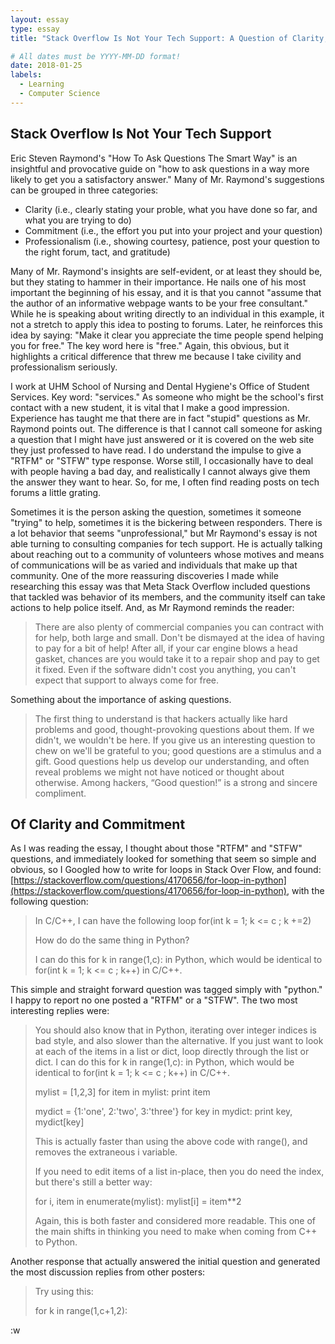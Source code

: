 ```yaml
---
layout: essay
type: essay
title: "Stack Overflow Is Not Your Tech Support: A Question of Clarity, Commitment, and Professionalism"

# All dates must be YYYY-MM-DD format!
date: 2018-01-25
labels:
  - Learning
  - Computer Science
---
```


## Stack Overflow Is Not Your Tech Support

Eric Steven Raymond's "How To Ask Questions The Smart Way" is an insightful and provocative guide on
"how to ask questions in a way more likely to get you a satisfactory answer."  Many of Mr. Raymond's suggestions can be
grouped in three categories:
- Clarity (i.e., clearly stating your proble, what you have done so far, and what you are trying to do)
- Commitment (i.e., the effort you put into your project and your question)
- Professionalism (i.e., showing courtesy, patience, post your question to the right forum, tact, and gratitude)

Many of Mr. Raymond's insights are self-evident, or at least they should be, but they stating to hammer in their
importance.  He nails one of his most important the beginning of his essay, and it is that you cannot
"assume that the author of an informative webpage wants to be your free consultant."  While he is speaking about writing
directly to an individual in this example, it not a stretch to apply this idea to posting to forums.  Later, he
reinforces this idea by saying:  "Make it clear you appreciate the time people spend helping you for free."  The key
word here is "free."  Again, this obvious, but it highlights a critical difference that threw me because I take civility
and professionalism seriously.

I work at UHM School of Nursing and Dental Hygiene's Office of Student Services.  Key word:  "services."  As someone
who might be the school's first contact with a new student, it is vital that I make a good impression.  Experience has
taught me that there are in fact "stupid" questions as Mr. Raymond points out.  The difference is that I cannot call
someone for asking a question that I might have just answered or it is covered on the web site they just professed to
have read.   I do understand the impulse to give a "RTFM" or "STFW" type response.  Worse still, I occasionally have to
deal with people having a bad day, and realistically I cannot always give them the answer they want to hear.  So, for
me, I often find reading posts on tech forums a little grating.
  
Sometimes it is the person asking the question, sometimes it someone "trying" to help, sometimes it is the bickering
between responders.  There is a lot behavior that seems "unprofessional," but Mr Raymond's essay is not able turning to
consulting companies for tech support.  He is actually talking about reaching out to a community of volunteers whose
motives and means of communications will be as varied and individuals that make up that community.  One of the more
reassuring discoveries I made while researching this essay was that Meta Stack Overflow included questions that tackled
was behavior of its members, and the community itself can take actions to help police itself.  And, as Mr Raymond
reminds the reader:

> There are also plenty of commercial companies you can contract with for help, both large and small. Don't be dismayed at the idea of having to pay for a bit of help! After all, if your car engine blows a head gasket, chances are you would take it to a repair shop and pay to get it fixed. Even if the software didn't cost you anything, you can't expect that support to always come for free.

Something about the importance of asking questions.

> The first thing to understand is that hackers actually like hard problems and good, thought-provoking questions about them. If we didn't, we wouldn't be here. If you give us an interesting question to chew on we'll be grateful to you; good questions are a stimulus and a gift. Good questions help us develop our understanding, and often reveal problems we might not have noticed or thought about otherwise. Among hackers, “Good question!” is a strong and sincere compliment.

## Of Clarity and Commitment

As I was reading the essay, I thought about those "RTFM" and "STFW" questions, and immediately looked for something that 
seem so simple and obvious, so I Googled how to write for loops in Stack Over Flow, and found: 
[https://stackoverflow.com/questions/4170656/for-loop-in-python](https://stackoverflow.com/questions/4170656/for-loop-in-python),
with the following question:

> In C/C++, I can have the following loop for(int k = 1; k <= c ; k +=2)
>
> How do do the same thing in Python?
>
> I can do this for k in range(1,c): in Python, which would be identical to for(int k = 1; k <= c ; k++) in C/C++.

This simple and straight forward question was tagged simply with "python."  I happy to report no one posted a "RTFM" or
a "STFW".  The two most interesting replies were:

>You should also know that in Python, iterating over integer indices is bad style, and also slower than the alternative. If you just want to look at each of the items in a list or dict, loop directly through the list or dict.
> I can do this for k in range(1,c): in Python, which would be identical to for(int k = 1; k <= c ; k++) in C/C++.
>
> mylist = [1,2,3]
> for item in mylist:
>     print item
>
> mydict  = {1:'one', 2:'two', 3:'three'}
> for key in mydict:
>     print key, mydict[key]
>
> This is actually faster than using the above code with range(), and removes the extraneous i variable.
>
> If you need to edit items of a list in-place, then you do need the index, but there's still a better way:
>
> for i, item in enumerate(mylist):
>     mylist[i] = item**2
>
> Again, this is both faster and considered more readable. This one of the main shifts in thinking you need to make when coming from C++ to Python.

Another response that actually answered the initial question and generated the most discussion replies from other
posters:  

> Try using this:
>
> for k in range(1,c+1,2):

:w
